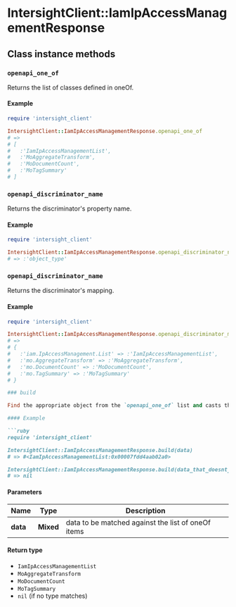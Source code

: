 # IntersightClient::IamIpAccessManagementResponse

## Class instance methods

### `openapi_one_of`

Returns the list of classes defined in oneOf.

#### Example

```ruby
require 'intersight_client'

IntersightClient::IamIpAccessManagementResponse.openapi_one_of
# =>
# [
#   :'IamIpAccessManagementList',
#   :'MoAggregateTransform',
#   :'MoDocumentCount',
#   :'MoTagSummary'
# ]
```

### `openapi_discriminator_name`

Returns the discriminator's property name.

#### Example

```ruby
require 'intersight_client'

IntersightClient::IamIpAccessManagementResponse.openapi_discriminator_name
# => :'object_type'
```

### `openapi_discriminator_name`

Returns the discriminator's mapping.

#### Example

```ruby
require 'intersight_client'

IntersightClient::IamIpAccessManagementResponse.openapi_discriminator_mapping
# =>
# {
#   :'iam.IpAccessManagement.List' => :'IamIpAccessManagementList',
#   :'mo.AggregateTransform' => :'MoAggregateTransform',
#   :'mo.DocumentCount' => :'MoDocumentCount',
#   :'mo.TagSummary' => :'MoTagSummary'
# }

### build

Find the appropriate object from the `openapi_one_of` list and casts the data into it.

#### Example

```ruby
require 'intersight_client'

IntersightClient::IamIpAccessManagementResponse.build(data)
# => #<IamIpAccessManagementList:0x00007fdd4aab02a0>

IntersightClient::IamIpAccessManagementResponse.build(data_that_doesnt_match)
# => nil
```

#### Parameters

| Name | Type | Description |
| ---- | ---- | ----------- |
| **data** | **Mixed** | data to be matched against the list of oneOf items |

#### Return type

- `IamIpAccessManagementList`
- `MoAggregateTransform`
- `MoDocumentCount`
- `MoTagSummary`
- `nil` (if no type matches)

